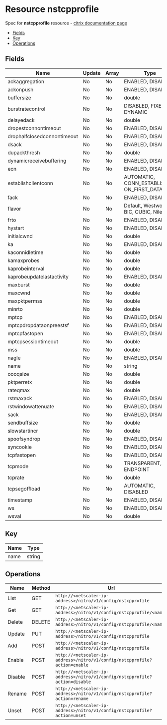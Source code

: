 # Resource nstcpprofile

Spec for **nstcpprofile** resource - [citrix documentation page](https://developer-docs.citrix.com/projects/netscaler-nitro-api/en/11.0/configuration/ns/nstcpprofile/nstcpprofile/)

- [Fields](#fields)
- [Key](#key)
- [Operations](#operations)

## Fields

| Name | Update | Array | Type |
|----|----|----|----|
|ackaggregation|No|No|ENABLED, DISABLED|
|ackonpush|No|No|ENABLED, DISABLED|
|buffersize|No|No|double|
|burstratecontrol|No|No|DISABLED, FIXED, DYNAMIC|
|delayedack|No|No|double|
|dropestconnontimeout|No|No|ENABLED, DISABLED|
|drophalfclosedconnontimeout|No|No|ENABLED, DISABLED|
|dsack|No|No|ENABLED, DISABLED|
|dupackthresh|No|No|double|
|dynamicreceivebuffering|No|No|ENABLED, DISABLED|
|ecn|No|No|ENABLED, DISABLED|
|establishclientconn|No|No|AUTOMATIC, CONN_ESTABLISHED, ON_FIRST_DATA|
|fack|No|No|ENABLED, DISABLED|
|flavor|No|No|Default, Westwood, BIC, CUBIC, Nile|
|frto|No|No|ENABLED, DISABLED|
|hystart|No|No|ENABLED, DISABLED|
|initialcwnd|No|No|double|
|ka|No|No|ENABLED, DISABLED|
|kaconnidletime|No|No|double|
|kamaxprobes|No|No|double|
|kaprobeinterval|No|No|double|
|kaprobeupdatelastactivity|No|No|ENABLED, DISABLED|
|maxburst|No|No|double|
|maxcwnd|No|No|double|
|maxpktpermss|No|No|double|
|minrto|No|No|double|
|mptcp|No|No|ENABLED, DISABLED|
|mptcpdropdataonpreestsf|No|No|ENABLED, DISABLED|
|mptcpfastopen|No|No|ENABLED, DISABLED|
|mptcpsessiontimeout|No|No|double|
|mss|No|No|double|
|nagle|No|No|ENABLED, DISABLED|
|name|No|No|string|
|oooqsize|No|No|double|
|pktperretx|No|No|double|
|rateqmax|No|No|double|
|rstmaxack|No|No|ENABLED, DISABLED|
|rstwindowattenuate|No|No|ENABLED, DISABLED|
|sack|No|No|ENABLED, DISABLED|
|sendbuffsize|No|No|double|
|slowstartincr|No|No|double|
|spoofsyndrop|No|No|ENABLED, DISABLED|
|syncookie|No|No|ENABLED, DISABLED|
|tcpfastopen|No|No|ENABLED, DISABLED|
|tcpmode|No|No|TRANSPARENT, ENDPOINT|
|tcprate|No|No|double|
|tcpsegoffload|No|No|AUTOMATIC, DISABLED|
|timestamp|No|No|ENABLED, DISABLED|
|ws|No|No|ENABLED, DISABLED|
|wsval|No|No|double|

## Key

| Name | Type |
|----|----|
| name | string |

## Operations

| Name | Method | Url |
|----|----|----|
| List | GET | `http://<netscaler-ip-address>/nitro/v1/config/nstcpprofile` |
| Get | GET | `http://<netscaler-ip-address>/nitro/v1/config/nstcpprofile/<name>` |
| Delete | DELETE | `http://<netscaler-ip-address>/nitro/v1/config/nstcpprofile/<name>` |
| Update | PUT | `http://<netscaler-ip-address>/nitro/v1/config/nstcpprofile` |
| Add | POST | `http://<netscaler-ip-address>/nitro/v1/config/nstcpprofile` |
| Enable | POST | `http://<netscaler-ip-address>/nitro/v1/config/nstcpprofile?action=enable` |
| Disable | POST | `http://<netscaler-ip-address>/nitro/v1/config/nstcpprofile?action=disable` |
| Rename | POST | `http://<netscaler-ip-address>/nitro/v1/config/nstcpprofile?action=rename` |
| Unset | POST | `http://<netscaler-ip-address>/nitro/v1/config/nstcpprofile?action=unset` |


